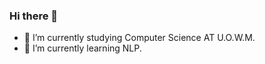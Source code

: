 ### Hi there 👋


- 🔭 I’m currently studying Computer Science AT U.O.W.M.
- 🌱 I’m currently learning NLP.
<!--
**Micha-DK/Micha-DK** is a ✨ _special_ ✨ repository because its `README.md` (this file) appears on your GitHub profile.
- I’m currently working on ...
- 👯 I’m looking to collaborate on ...
- 🤔 I’m looking for help with ...
- 💬 Ask me about ...
- 📫 How to reach me: ...
- 😄 Pronouns: ...
- ⚡ Fun fact: ...
-->




